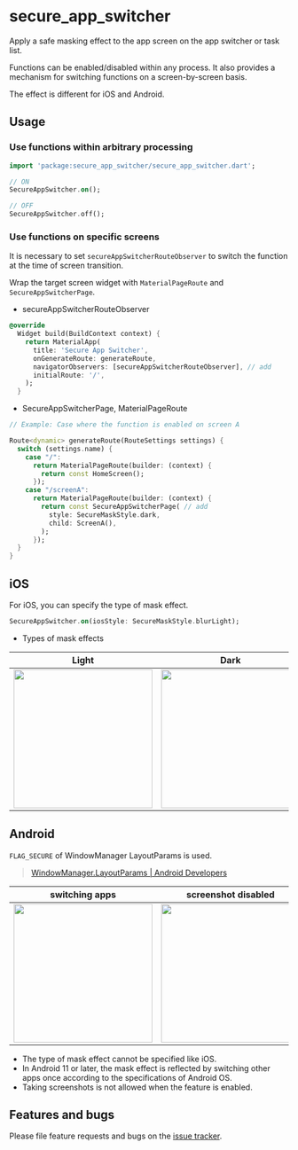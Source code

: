 # secure_app_switcher

Apply a safe masking effect to the app screen on the app switcher or task list.

Functions can be enabled/disabled within any process. It also provides a mechanism for switching functions on a screen-by-screen basis.

The effect is different for iOS and Android.

## Usage

### Use functions within arbitrary processing

```dart
import 'package:secure_app_switcher/secure_app_switcher.dart';

// ON
SecureAppSwitcher.on();

// OFF
SecureAppSwitcher.off();
```

### Use functions on specific screens

It is necessary to set `secureAppSwitcherRouteObserver` to switch the function at the time of screen transition.

Wrap the target screen widget with `MaterialPageRoute` and `SecureAppSwitcherPage`.

- secureAppSwitcherRouteObserver

```dart
@override
  Widget build(BuildContext context) {
    return MaterialApp(
      title: 'Secure App Switcher',
      onGenerateRoute: generateRoute,
      navigatorObservers: [secureAppSwitcherRouteObserver], // add
      initialRoute: '/',
    );
  }
```

- SecureAppSwitcherPage, MaterialPageRoute

```dart
// Example: Case where the function is enabled on screen A

Route<dynamic> generateRoute(RouteSettings settings) {
  switch (settings.name) {
    case "/":
      return MaterialPageRoute(builder: (context) {
        return const HomeScreen();
      });    
    case "/screenA":
      return MaterialPageRoute(builder: (context) {
        return const SecureAppSwitcherPage( // add
          style: SecureMaskStyle.dark,
          child: ScreenA(),
        );
      });
  }
}
```

## iOS

For iOS, you can specify the type of mask effect.

```dart
SecureAppSwitcher.on(iosStyle: SecureMaskStyle.blurLight);
```

- Types of mask effects

| Light | Dark | BlurLight | BlurDark |
| :---: | :---: | :---: | :---: |
| <img width="250" src="https://user-images.githubusercontent.com/113876527/192409757-3289a563-b0df-43a5-9993-bea528019da6.png" />  | <img width="250" src="https://user-images.githubusercontent.com/113876527/192409756-0484c91c-e8c2-4289-89ef-a23522a26a5d.png" />  | <img width="250" src="https://user-images.githubusercontent.com/113876527/192409751-335f586e-89d7-4e13-8099-b15903065227.png" />  | <img width="250" src="https://user-images.githubusercontent.com/113876527/192409701-57af88e0-35eb-4e25-ae38-f96fe6d0a664.png" />  |

## Android

`FLAG_SECURE` of WindowManager LayoutParams is used.

> [WindowManager.LayoutParams | Android Developers](https://developer.android.com/reference/android/view/WindowManager.LayoutParams.html#FLAG_SECURE)

| switching apps | screenshot disabled |
| :---: | :---: |
| <img width="250" src="https://user-images.githubusercontent.com/113876527/192409761-960d19ea-0b41-40eb-bbab-bd2a3c4cd2f9.png" /> | <img width="250" src="https://user-images.githubusercontent.com/113876527/192409760-5ae06e9a-7d47-4352-9b59-f0efa81a5064.png"/> |

- The type of mask effect cannot be specified like iOS.
- In Android 11 or later, the mask effect is reflected by switching other apps once according to the specifications of Android OS.
- Taking screenshots is not allowed when the feature is enabled.

## Features and bugs

Please file feature requests and bugs on the [issue tracker](https://github.com/arkwycr/secure_app_switcher/issues).
